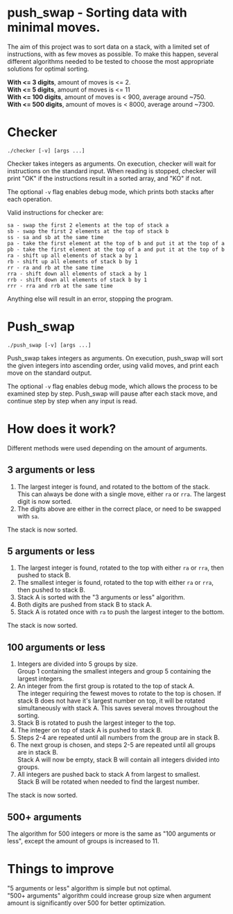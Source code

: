 # push_swap - Sorting data with minimal moves.

The aim of this project was to sort data on a stack, with a limited set of instructions, with as few moves as possible.
To make this happen, several different algorithms needed to be tested to choose the most appropriate solutions for optimal sorting.

**With <= 3 digits**, amount of moves is <= 2.  
**With <= 5 digits**, amount of moves is <= 11  
**With <= 100 digits**, amount of moves is < 900, average around ~750.  
**With <= 500 digits**, amount of moves is < 8000, average around ~7300.  
# Checker
  ```
./checker [-v] [args ...]
  ``` 
Checker takes integers as arguments. On execution, checker will wait for instructions on the standard input. When reading is stopped, checker will print "OK" if the instructions result in a sorted array, and "KO" if not.

The optional ```-v``` flag enables debug mode, which prints both stacks after each operation.

 Valid instructions for checker are:
```
sa - swap the first 2 elements at the top of stack a  
sb - swap the first 2 elements at the top of stack b  
ss - sa and sb at the same time  
pa - take the first element at the top of b and put it at the top of a  
pb - take the first element at the top of a and put it at the top of b  
ra - shift up all elements of stack a by 1  
rb - shift up all elements of stack b by 1  
rr - ra and rb at the same time  
rra - shift down all elements of stack a by 1  
rrb - shift down all elements of stack b by 1  
rrr - rra and rrb at the same time  
```
Anything else will result in an error, stopping the program.

# Push_swap
  ```
./push_swap [-v] [args ...]
  ``` 
Push_swap takes integers as arguments. On execution, push_swap will sort the given integers into ascending order, using valid moves, and print each move on the standard output.

The optional ```-v``` flag enables debug mode, which allows the process to be examined step by step. Push_swap will pause after each stack move, and continue step by step when any input is read.

# How does it work?

Different methods were used depending on the amount of arguments.

## 3 arguments or less 
1. The largest integer is found, and rotated to the bottom of the stack.  
  This can always be done with a single move, either ```ra``` or ```rra```. The largest digit is now sorted. 
2. The digits above are either in the correct place, or need to be swapped with ```sa```.

The stack is now sorted.

## 5 arguments or less
1. The largest integer is found, rotated to the top with either ```ra``` or ```rra```, then pushed to stack B.
2. The smallest integer is found, rotated to the top with either ```ra``` or ```rra```, then pushed to stack B.
3. Stack A is sorted with the "3 arguments or less" algorithm.
4. Both digits are pushed from stack B to stack A.
5. Stack A is rotated once with ```ra``` to push the largest integer to the bottom.

The stack is now sorted.

## 100 arguments or less
1. Integers are divided into 5 groups by size.  
  Group 1 containing the smallest integers and group 5 containing the largest integers.  
2. An integer from the first group is rotated to the top of stack A.  
  The integer requiring the fewest moves to rotate to the top is chosen. If stack B does not have it's largest number on top, it will be rotated simultaneously with stack A. This saves several moves throughout the sorting.  
3. Stack B is rotated to push the largest integer to the top.
4. The integer on top of stack A is pushed to stack B.
5. Steps 2-4 are repeated until all numbers from the group are in stack B.
6. The next group is chosen, and steps 2-5 are repeated until all groups are in stack B.  
  Stack A will now be empty, stack B will contain all integers divided into groups.
7. All integers are pushed back to stack A from largest to smallest.  
  Stack B will be rotated when needed to find the largest number.

The stack is now sorted.

## 500+ arguments
The algorithm for 500 integers or more is the same as "100 arguments or less", except the amount of groups is increased to 11.

# Things to improve
"5 arguments or less" algorithm is simple but not optimal.  
"500+ arguments" algorithm could increase group size when argument amount is significantly over 500 for better optimization.
